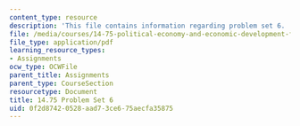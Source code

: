 ```yaml
---
content_type: resource
description: 'This file contains information regarding problem set 6. '
file: /media/courses/14-75-political-economy-and-economic-development-fall-2012/0f2d87420528aad73ce675aecfa35875_MIT14_75F12_ProbSet6.pdf
file_type: application/pdf
learning_resource_types:
- Assignments
ocw_type: OCWFile
parent_title: Assignments
parent_type: CourseSection
resourcetype: Document
title: 14.75 Problem Set 6
uid: 0f2d8742-0528-aad7-3ce6-75aecfa35875
---
```

